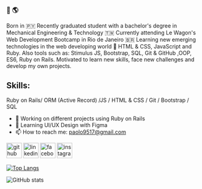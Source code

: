 ### 👋 🌎

Born in 🇵🇾 Recently graduated student with a bachelor's degree in Mechanical Engineering & Technology 🇹🇼
Currently attending Le Wagon's Web Development Bootcamp in Rio de Janeiro 🇧🇷 Learning new emerging technologies in the web developing world 💫 
HTML & CSS, JavaScript and Ruby. Also tools such as: Stimulus JS, Bootstrap, SQL, Git & GitHub ,OOP, ES6, Ruby on Rails. 
Motivated to learn new skills, face new challenges and develop my own projects.

## Skills: 
Ruby on Rails/ ORM (Active Record) /JS / HTML & CSS / Git / Bootstrap / SQL

- 🔭 Working on different projects using Ruby on Rails 
- 🌱 Learning UI/UX Design with Figma
- 📫 How to reach me: paolo9517@gmail.com


[<img src='https://cdn.jsdelivr.net/npm/simple-icons@3.0.1/icons/github.svg' alt='github' height='40'>](https://github.com/Paolovg95)  [<img src='https://cdn.jsdelivr.net/npm/simple-icons@3.0.1/icons/linkedin.svg' alt='linkedin' height='40'>](https://www.linkedin.com/in/https://www.linkedin.com/in/paolo-vargas-de-gasperi-817926174//)  [<img src='https://cdn.jsdelivr.net/npm/simple-icons@3.0.1/icons/facebook.svg' alt='facebook' height='40'>](https://www.facebook.com/https://www.facebook.com/paolo.vargasdegasperi/)  [<img src='https://cdn.jsdelivr.net/npm/simple-icons@3.0.1/icons/instagram.svg' alt='instagram' height='40'>](https://www.instagram.com/paolovardg/)  

[![Top Langs](https://github-readme-stats.vercel.app/api/top-langs/?username=Paolovg95)](https://github.com/anuraghazra/github-readme-stats)

![GitHub stats](https://github-readme-stats.vercel.app/api?username=Paolovg95&show_icons=true&count_private=true)  


